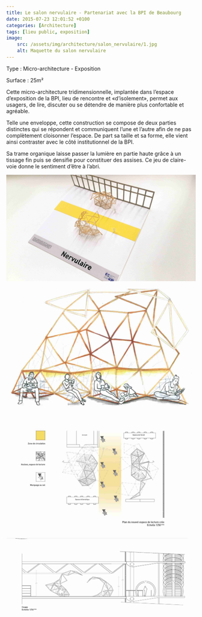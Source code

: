```yaml
---
title: Le salon nervulaire - Partenariat avec la BPI de Beaubourg
date: 2015-07-23 12:01:52 +0100
categories: [Architecture]
tags: [lieu public, exposition]
image:
    src: /assets/img/architecture/salon_nervulaire/1.jpg
    alt: Maquette du salon nervulaire
---
```


Type : Micro-architecture - Exposition

Surface : 25m²

Cette micro-architecture tridimensionnelle, implantée dans l’espace d’exposition de la BPI, lieu de rencontre et 
«d’isolement», permet aux usagers, de lire, discuter ou se détendre de manière plus confortable et agréable.

Telle une enveloppe, cette construction se compose de deux parties distinctes qui se répondent et communiquent l’une 
et l’autre afin de ne pas complètement cloisonner l’espace. De part sa taille et sa forme, elle vient ainsi 
contraster avec le côté institutionnel de la BPI.

Sa trame organique laisse passer la lumière en partie haute grâce à un tissage fin puis se densifie pour constituer 
des assises. Ce jeu de claire-voie donne le sentiment d’être à l’abri.

![Maquette du Salon nervulaire](/assets/img/architecture/salon_nervulaire/2.jpg)
![Dessin du Salon nervulaire](/assets/img/architecture/salon_nervulaire/3.jpg)
![Plan du Salon nervulaire 1](/assets/img/architecture/salon_nervulaire/4.jpg)
![Plan du Salon nervulaire 2](/assets/img/architecture/salon_nervulaire/5.jpg)
